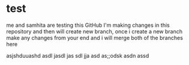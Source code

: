 # test
me and samhita are testing this GitHub
I'm making changes in this repository and then will create new branch, once i create a new branch make any changes from your end and i will merge both of the branches here 

asjshduuashd 
asdl jasdl jas
sdl jja 
asd as;;odsk 
asdn assd 
